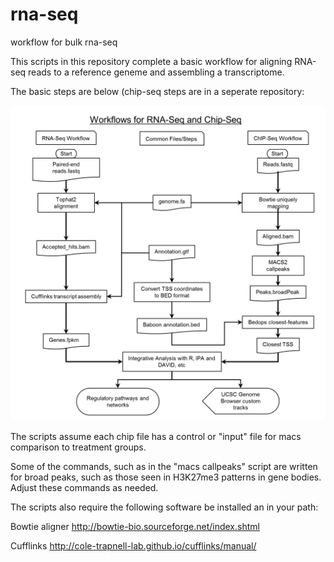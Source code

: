 # rna-seq
workflow for bulk rna-seq

This scripts in this repository complete a basic workflow for aligning RNA-seq reads to a reference geneme and assembling a transcriptome.

The basic steps are below (chip-seq steps are in a seperate repository:

![Alt text](https://github.com/ctrhodes/chip-seq/blob/master/workflows.png?raw=true)

The scripts assume each chip file has a control or "input" file for macs comparison to treatment groups.

Some of the commands, such as in the "macs callpeaks" script are written for broad peaks, such as those seen in H3K27me3 patterns in gene bodies. Adjust these commands as needed.

The scripts also require the following software be installed an in your path:

Bowtie aligner http://bowtie-bio.sourceforge.net/index.shtml

Cufflinks http://cole-trapnell-lab.github.io/cufflinks/manual/
